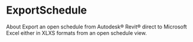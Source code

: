 # ExportSchedule
About Export an open schedule from Autodesk® Revit® direct to Microsoft Excel either in XLXS formats from an open schedule view.
